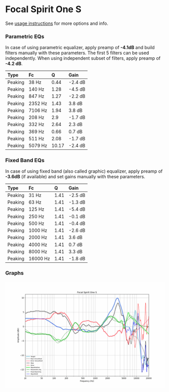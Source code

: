 # Focal Spirit One S
See [usage instructions](https://github.com/jaakkopasanen/AutoEq#usage) for more options and info.

### Parametric EQs
In case of using parametric equalizer, apply preamp of **-4.1dB** and build filters manually
with these parameters. The first 5 filters can be used independently.
When using independent subset of filters, apply preamp of **-4.2 dB**.

| Type    | Fc      |     Q | Gain    |
|:--------|:--------|:------|:--------|
| Peaking | 38 Hz   |  0.44 | -2.4 dB |
| Peaking | 140 Hz  |  1.28 | -4.5 dB |
| Peaking | 847 Hz  |  1.27 | -2.2 dB |
| Peaking | 2352 Hz |  1.43 | 3.8 dB  |
| Peaking | 7106 Hz |  1.94 | 3.8 dB  |
| Peaking | 208 Hz  |  2.9  | -1.7 dB |
| Peaking | 332 Hz  |  2.64 | 2.3 dB  |
| Peaking | 369 Hz  |  0.66 | 0.7 dB  |
| Peaking | 511 Hz  |  2.08 | -1.7 dB |
| Peaking | 5079 Hz | 10.17 | -2.4 dB |

### Fixed Band EQs
In case of using fixed band (also called graphic) equalizer, apply preamp of **-3.6dB**
(if available) and set gains manually with these parameters.

| Type    | Fc       |    Q | Gain    |
|:--------|:---------|:-----|:--------|
| Peaking | 31 Hz    | 1.41 | -2.5 dB |
| Peaking | 63 Hz    | 1.41 | -1.3 dB |
| Peaking | 125 Hz   | 1.41 | -5.4 dB |
| Peaking | 250 Hz   | 1.41 | -0.1 dB |
| Peaking | 500 Hz   | 1.41 | -0.4 dB |
| Peaking | 1000 Hz  | 1.41 | -2.6 dB |
| Peaking | 2000 Hz  | 1.41 | 3.6 dB  |
| Peaking | 4000 Hz  | 1.41 | 0.7 dB  |
| Peaking | 8000 Hz  | 1.41 | 3.3 dB  |
| Peaking | 16000 Hz | 1.41 | -1.8 dB |

### Graphs
![](./Focal%20Spirit%20One%20S.png)
